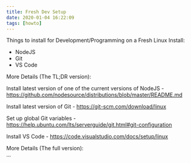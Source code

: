 ```yaml
---
title: Fresh Dev Setup
date: 2020-01-04 16:22:09
tags: [howto]
---
```

Things to install for Development/Programming on a Fresh Linux Install:

* NodeJS
* Git
* VS Code

More Details (The TL;DR version):

Install latest version of one of the current versions of NodeJS - https://github.com/nodesource/distributions/blob/master/README.md
  
Install latest version of Git - https://git-scm.com/download/linux

Set up global Git variables - https://help.ubuntu.com/lts/serverguide/git.html#git-configuration

Install VS Code - https://code.visualstudio.com/docs/setup/linux

More Details (The full version):  
...
